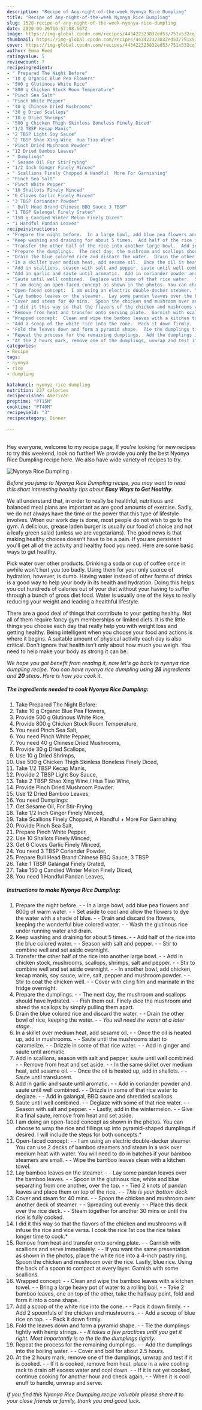 ```yaml
---
description: "Recipe of Any-night-of-the-week Nyonya Rice Dumpling"
title: "Recipe of Any-night-of-the-week Nyonya Rice Dumpling"
slug: 1528-recipe-of-any-night-of-the-week-nyonya-rice-dumpling
date: 2020-09-26T16:57:08.567Z
image: https://img-global.cpcdn.com/recipes/443422323832ed53/751x532cq70/nyonya-rice-dumpling-recipe-main-photo.jpg
thumbnail: https://img-global.cpcdn.com/recipes/443422323832ed53/751x532cq70/nyonya-rice-dumpling-recipe-main-photo.jpg
cover: https://img-global.cpcdn.com/recipes/443422323832ed53/751x532cq70/nyonya-rice-dumpling-recipe-main-photo.jpg
author: Emma Reed
ratingvalue: 5
reviewcount: 7
recipeingredient:
- " Prepared The Night Before"
- "10 g Organic Blue Pea Flowers"
- "500 g Glutinous White Rice"
- "800 g Chicken Stock Room Temperature"
- "Pinch Sea Salt"
- "Pinch White Pepper"
- "40 g Chinese Dried Mushrooms"
- "30 g Dried Scallops"
- "10 g Dried Shrimps"
- "500 g Chicken Thigh Skinless Boneless Finely Diced"
- "1/2 TBSP Kecap Manis"
- "2 TBSP Light Soy Sauce"
- "2 TBSP Shao Xing Wine  Hua Tiao Wine"
- "Pinch Dried Mushroom Powder"
- "12 Dried Bamboo Leaves"
- " Dumplings"
- " Sesame Oil For StirFrying"
- "1/2 Inch Ginger Finely Minced"
- " Scallions Finely Chopped A Handful  More For Garnishing"
- "Pinch Sea Salt"
- "Pinch White Pepper"
- "10 Shallots Finely Minced"
- "6 Cloves Garlic Finely Minced"
- "3 TBSP Coriander Powder"
- " Bull Head Brand Chinese BBQ Sauce 3 TBSP"
- "1 TBSP Galangal Finely Grated"
- "150 g Candied Winter Melon Finely Diced"
- "1 Handful Pandan Leaves"
recipeinstructions:
- "Prepare the night before.  In a large bowl, add blue pea flowers and 800g of warm water.  Set aside to cool and allow the flowers to dye the water with a shade of blue.  Drain and discard the flowers, keeping the wonderful blue colored water.  Wash the glutinous rice under running water and drain."
- "Keep washing and draining for about 5 times.  Add half of the rice into the blue colored water.  Season with salt and pepper.  Stir to combine well and set aside overnight."
- "Transfer the other half of the rice into another large bowl.  Add in chicken stock, mushrooms, scallops, shrimps, salt and pepper.  Stir to combine well and set aside overnight.  In another bowl, add chicken, kecap manis, soy sauce, wine, salt, pepper and mushroom powder.  Stir to coat the chicken well.  Cover with cling film and marinate in the fridge overnight."
- "Prepare the dumplings.  The next day, the mushroom and scallops should have hydrated.  Fish them out. Finely dice the mushroom and shred the scallops by simply pulling them apart."
- "Drain the blue colored rice and discard the water.  Drain the other bowl of rice, keeping the water.  *You will need the water at a later stage.*"
- "In a skillet over medium heat, add sesame oil.  Once the oil is heated up, add in mushrooms.  Saute until the mushrooms start to caramelize.  Drizzle in some of that rice water.  Add in ginger and saute until aromatic."
- "Add in scallions, season with salt and pepper, saute until well combined.  Remove from heat and set aside.  In the same skillet over medium heat, add sesame oil.  Once the oil is heated up, add in shallots.  Saute until translucent."
- "Add in garlic and saute until aromatic.  Add in coriander powder and saute until well combined.  Drizzle in some of that rice water to deglaze.  Add in galangal, BBQ sauce and shredded scallops."
- "Saute until well combined.  Deglaze with some of that rice water.  Season with salt and pepper.  Lastly, add in the wintermelon.  Give it a final saute, remove from heat and set aside."
- "I am doing an open-faced concept as shown in the photos. You can choose to wrap the rice and fillings up into pyramid-shaped dumplings if desired. I will include the steps for both concepts.*"
- "Open-faced concept:  I am using an electric double-decker steamer. You can use 2 decks of bamboo steamers and steam in a wok over medium heat with water. You will need to do in batches if your bamboo steamers are small.  Wipe the bamboo leaves clean with a kitchen towel."
- "Lay bamboo leaves on the steamer.  Lay some pandan leaves over the bamboo leaves.  Spoon in the glutinous rice, white and blue separating from one another, over the top.  Tied 2 knots of pandan leaves and place them on top of the rice.  *This is your bottom deck.*"
- "Cover and steam for 40 mins.  Spoon the chicken and mushroom over another deck of steamer.  Spreading out evenly.  Place this deck over the rice deck.  Steam together for another 30 mins or until the rice is fully cooked."
- "I did it this way so that the flavors of the chicken and mushrooms will infuse the rice and vice versa. I cook the rice 1st cos the rice takes longer time to cook.*"
- "Remove from heat and transfer onto serving plate.  Garnish with scallions and serve immediately.  If you want the same presentation as shown in the photos, place the white rice into a 4-inch pastry ring. Spoon the chicken and mushroom over the rice. Lastly, blue rice. Using the back of a spoon to compact at every layer. Garnish with some scallions."
- "Wrapped concept:  Clean and wipe the bamboo leaves with a kitchen towel.  Bring a large heavy pot of water to a rolling boil.  Take 2 bamboo leaves, one on top of the other, take the halfway point, fold and form it into a cone shape."
- "Add a scoop of the white rice into the cone.  Pack it down firmly.  Add 2 spoonfuls of the chicken and mushrooms.  Add a scoop of blue rice on top.  Pack it down firmly."
- "Fold the leaves down and form a pyramid shape.  Tie the dumplings tightly with hemp strings.  *It takes a few practices until you get it right. Most importantly is to the tie the dumplings tightly.*"
- "Repeat the process for the remaining dumplings.  Add the dumplings into the boiling water.  Cover and boil for about 2.5 hours."
- "At the 2 hours mark, remove one of the dumplings, unwrap and test if it is cooked.  If it is cooked, remove from heat, place in a wire cooling rack to drain off excess water and cool down.  If it is not yet cooked, continue cooking for another hour and check again,  When it is cool enuff to handle, unwrap and serve."
categories:
- Recipe
tags:
- nyonya
- rice
- dumpling

katakunci: nyonya rice dumpling 
nutrition: 237 calories
recipecuisine: American
preptime: "PT15M"
cooktime: "PT40M"
recipeyield: "3"
recipecategory: Dinner

---
```

<br>
Hey everyone, welcome to my recipe page, If you're looking for new recipes to try this weekend, look no further! We provide you only the best Nyonya Rice Dumpling recipe here. We also have wide variety of recipes to try.
<br>


![Nyonya Rice Dumpling](https://img-global.cpcdn.com/recipes/443422323832ed53/751x532cq70/nyonya-rice-dumpling-recipe-main-photo.jpg)

<i>Before you jump to Nyonya Rice Dumpling recipe, you may want to read this short interesting healthy tips about <strong>Easy Ways to Get Healthy</strong>.</i>

We all understand that, in order to really be healthful, nutritious and balanced meal plans are important as are good amounts of exercise. Sadly, we do not always have the time or the power that this type of lifestyle involves. When our work day is done, most people do not wish to go to the gym. A delicious, grease laden burger is usually our food of choice and not a leafy green salad (unless we are vegetarians). The good news is that making healthy choices doesn’t have to be a pain. If you are persistent you'll get all of the activity and healthy food you need. Here are some basic ways to get healthy.

Pick water over other products. Drinking a soda or cup of coffee once in awhile won't hurt you too badly. Using them for your only source of hydration, however, is dumb. Having water instead of other forms of drinks is a good way to help your body in its health and hydration. Doing this helps you cut hundreds of calories out of your diet without your having to suffer through a bunch of gross diet food. Water is usually one of the keys to really reducing your weight and leading a healthful lifestyle.

There are a good deal of things that contribute to your getting healthy. Not all of them require fancy gym memberships or limited diets. It is the little things you choose each day that really help you with weight loss and getting healthy. Being intelligent when you choose your food and actions is where it begins. A suitable amount of physical activity each day is also critical. Don't ignore that health isn't only about how much you weigh. You need to help make your body as strong it can be. 


<i>We hope you got benefit from reading it, now let's go back to nyonya rice dumpling recipe. You can have nyonya rice dumpling using <strong>28</strong> ingredients and <strong>20</strong> steps. Here is how you cook it.
</i>

##### The ingredients needed to cook Nyonya Rice Dumpling:

1. Take  Prepared The Night Before:
1. Take 10 g Organic Blue Pea Flowers,
1. Provide 500 g Glutinous White Rice,
1. Provide 800 g Chicken Stock Room Temperature,
1. You need Pinch Sea Salt,
1. You need Pinch White Pepper,
1. You need 40 g Chinese Dried Mushrooms,
1. Provide 30 g Dried Scallops,
1. Use 10 g Dried Shrimps,
1. Use 500 g Chicken Thigh Skinless Boneless Finely Diced,
1. Take 1/2 TBSP Kecap Manis,
1. Provide 2 TBSP Light Soy Sauce,
1. Take 2 TBSP Shao Xing Wine / Hua Tiao Wine,
1. Provide Pinch Dried Mushroom Powder.
1. Use 12 Dried Bamboo Leaves,
1. You need  Dumplings:
1. Get  Sesame Oil, For Stir-Frying
1. Take 1/2 Inch Ginger Finely Minced,
1. Take  Scallions Finely Chopped, A Handful + More For Garnishing
1. Provide Pinch Sea Salt,
1. Prepare Pinch White Pepper,
1. Use 10 Shallots Finely Minced,
1. Get 6 Cloves Garlic Finely Minced,
1. You need 3 TBSP Coriander Powder,
1. Prepare  Bull Head Brand Chinese BBQ Sauce, 3 TBSP
1. Take 1 TBSP Galangal Finely Grated,
1. Take 150 g Candied Winter Melon Finely Diced,
1. You need 1 Handful Pandan Leaves,


##### Instructions to make Nyonya Rice Dumpling:

1. Prepare the night before. -  - In a large bowl, add blue pea flowers and 800g of warm water. -  - Set aside to cool and allow the flowers to dye the water with a shade of blue. -  - Drain and discard the flowers, keeping the wonderful blue colored water. -  - Wash the glutinous rice under running water and drain.
1. Keep washing and draining for about 5 times. -  - Add half of the rice into the blue colored water. -  - Season with salt and pepper. -  - Stir to combine well and set aside overnight.
1. Transfer the other half of the rice into another large bowl. -  - Add in chicken stock, mushrooms, scallops, shrimps, salt and pepper. -  - Stir to combine well and set aside overnight. -  - In another bowl, add chicken, kecap manis, soy sauce, wine, salt, pepper and mushroom powder. -  - Stir to coat the chicken well. -  - Cover with cling film and marinate in the fridge overnight.
1. Prepare the dumplings. -  - The next day, the mushroom and scallops should have hydrated. -  - Fish them out. Finely dice the mushroom and shred the scallops by simply pulling them apart.
1. Drain the blue colored rice and discard the water. -  - Drain the other bowl of rice, keeping the water. -  - *You will need the water at a later stage.*
1. In a skillet over medium heat, add sesame oil. -  - Once the oil is heated up, add in mushrooms. -  - Saute until the mushrooms start to caramelize. -  - Drizzle in some of that rice water. -  - Add in ginger and saute until aromatic.
1. Add in scallions, season with salt and pepper, saute until well combined. -  - Remove from heat and set aside. -  - In the same skillet over medium heat, add sesame oil. -  - Once the oil is heated up, add in shallots. -  - Saute until translucent.
1. Add in garlic and saute until aromatic. -  - Add in coriander powder and saute until well combined. -  - Drizzle in some of that rice water to deglaze. -  - Add in galangal, BBQ sauce and shredded scallops.
1. Saute until well combined. -  - Deglaze with some of that rice water. -  - Season with salt and pepper. -  - Lastly, add in the wintermelon. -  - Give it a final saute, remove from heat and set aside.
1. I am doing an open-faced concept as shown in the photos. You can choose to wrap the rice and fillings up into pyramid-shaped dumplings if desired. I will include the steps for both concepts.*
1. Open-faced concept: -  - I am using an electric double-decker steamer. You can use 2 decks of bamboo steamers and steam in a wok over medium heat with water. You will need to do in batches if your bamboo steamers are small. -  - Wipe the bamboo leaves clean with a kitchen towel.
1. Lay bamboo leaves on the steamer. -  - Lay some pandan leaves over the bamboo leaves. -  - Spoon in the glutinous rice, white and blue separating from one another, over the top. -  - Tied 2 knots of pandan leaves and place them on top of the rice. -  - *This is your bottom deck.*
1. Cover and steam for 40 mins. -  - Spoon the chicken and mushroom over another deck of steamer. -  - Spreading out evenly. -  - Place this deck over the rice deck. -  - Steam together for another 30 mins or until the rice is fully cooked.
1. I did it this way so that the flavors of the chicken and mushrooms will infuse the rice and vice versa. I cook the rice 1st cos the rice takes longer time to cook.*
1. Remove from heat and transfer onto serving plate. -  - Garnish with scallions and serve immediately. -  - If you want the same presentation as shown in the photos, place the white rice into a 4-inch pastry ring. Spoon the chicken and mushroom over the rice. Lastly, blue rice. Using the back of a spoon to compact at every layer. Garnish with some scallions.
1. Wrapped concept: -  - Clean and wipe the bamboo leaves with a kitchen towel. -  - Bring a large heavy pot of water to a rolling boil. -  - Take 2 bamboo leaves, one on top of the other, take the halfway point, fold and form it into a cone shape.
1. Add a scoop of the white rice into the cone. -  - Pack it down firmly. -  - Add 2 spoonfuls of the chicken and mushrooms. -  - Add a scoop of blue rice on top. -  - Pack it down firmly.
1. Fold the leaves down and form a pyramid shape. -  - Tie the dumplings tightly with hemp strings. -  - *It takes a few practices until you get it right. Most importantly is to the tie the dumplings tightly.*
1. Repeat the process for the remaining dumplings. -  - Add the dumplings into the boiling water. -  - Cover and boil for about 2.5 hours.
1. At the 2 hours mark, remove one of the dumplings, unwrap and test if it is cooked. -  - If it is cooked, remove from heat, place in a wire cooling rack to drain off excess water and cool down. -  - If it is not yet cooked, continue cooking for another hour and check again, -  - When it is cool enuff to handle, unwrap and serve.


<i>If you find this Nyonya Rice Dumpling recipe valuable please share it to your close friends or family, thank you and good luck.</i>
